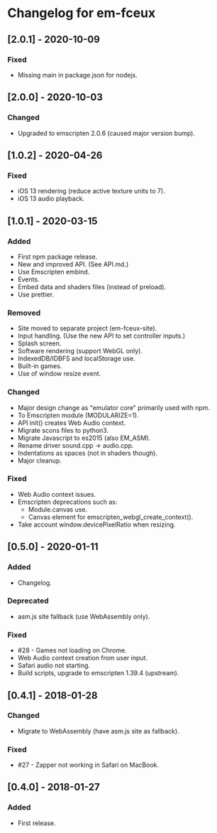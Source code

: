 # Changelog for em-fceux

## [2.0.1] - 2020-10-09

### Fixed

- Missing main in package.json for nodejs.

## [2.0.0] - 2020-10-03

### Changed

- Upgraded to emscripten 2.0.6 (caused major version bump).

## [1.0.2] - 2020-04-26

### Fixed

- iOS 13 rendering (reduce active texture units to 7).
- iOS 13 audio playback.

## [1.0.1] - 2020-03-15

### Added

- First npm package release.
- New and improved API. (See API.md.)
- Use Emscripten embind.
- Events.
- Embed data and shaders files (instead of preload).
- Use prettier.

### Removed

- Site moved to separate project (em-fceux-site).
- Input handling. (Use the new API to set controller inputs.)
- Splash screen.
- Software rendering (support WebGL only).
- IndexedDB/IDBFS and localStorage use.
- Built-in games.
- Use of window resize event.

### Changed

- Major design change as "emulator core" primarily used with npm.
- To Emscripten module (MODULARIZE=1).
- API init() creates Web Audio context.
- Migrate scons files to python3.
- Migrate Javascript to es2015 (also EM_ASM).
- Rename driver sound.cpp -> audio.cpp.
- Indentations as spaces (not in shaders though).
- Major cleanup.

### Fixed

- Web Audio context issues.
- Emscripten deprecations such as:
  - Module.canvas use.
  - Canvas element for emscripten_webgl_create_context().
- Take account window.devicePixelRatio when resizing.

## [0.5.0] - 2020-01-11

### Added

- Changelog.

### Deprecated

- asm.js site fallback (use WebAssembly only).

### Fixed

- #28 - Games not loading on Chrome.
- Web Audio context creation from user input.
- Safari audio not starting.
- Build scripts, upgrade to emscripten 1.39.4 (upstream).

## [0.4.1] - 2018-01-28

### Changed

- Migrate to WebAssembly (have asm.js site as fallback).

### Fixed

- #27 - Zapper not working in Safari on MacBook.

## [0.4.0] - 2018-01-27

### Added

- First release.
